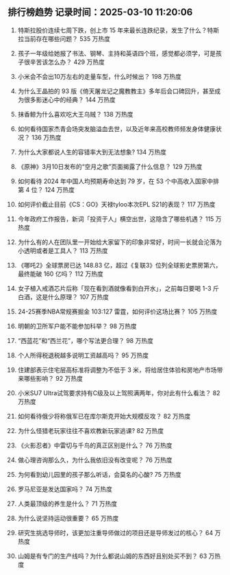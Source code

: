 
## 排行榜趋势 记录时间：2025-03-10 11:20:06
  
  1. 特斯拉股价连续七周下跌，创上市 15 年来最长连跌纪录，发生了什么？特斯拉当前存在哪些问题？ 535 万热度
    
  2. 孩子一年级给她报了书法、钢琴、主持和英语四个班，感觉都必须学，可是孩子很辛苦该怎么办？ 429 万热度
    
  3. 小米会不会出10万左右的走量车型，什么时候出？ 198 万热度
    
  4. 为什么王晶拍的 93 版《倚天屠龙记之魔教教主》多年后会口碑回升，甚至成为很多影迷心中的经典？ 144 万热度
    
  5. 抹香鲸为什么喜欢吃大王乌贼？ 138 万热度
    
  6. 如何看待国家杰青会场突发脑溢血去世，以及近年来高校教师频发身体健康状况？ 136 万热度
    
  7. 为什么大家都说人生的容错率大到无法想象? 134 万热度
    
  8. 《原神》3月10日发布的“空月之歌”页面揭露了什么信息？ 129 万热度
    
  9. 如何看待 2024 年中国人均预期寿命达到 79 岁，在 53 个中高收入国家中排第 4 位？ 124 万热度
    
  10. 如何评价截止目前《CS：GO》天禄tyloo本次EPL S21的表现？ 117 万热度
    
  11. 今年政府工作报告，新词「投资于人」横空出世，这隐含了哪些机遇？ 115 万热度
    
  12. 为什么有的人在团队里一开始给大家留下的印象非常好，时间一长就会沦落为小透明或者是工具人？ 113 万热度
    
  13. 《哪吒2》全球票房已达 148.83 亿，超过《复联3》位列全球影史票房第六，最终能破 160 亿吗？ 112 万热度
    
  14. 女子植入戒酒芯片后称「现在看到酒就像看到白开水」，之前每日要喝 1-3 斤白酒，这是什么原理？ 107 万热度
    
  15. 24-25赛季NBA常规赛掘金 103:127 雷霆，如何评价这场比赛？ 105 万热度
    
  16. 明朝的卫所军户能不能参加科举？ 98 万热度
    
  17. “西蓝花”和“西兰花”，哪个写法更合理？ 98 万热度
    
  18. 个人所得税退税越多说明工资越高吗？ 95 万热度
    
  19. 住建部表示住宅层高标准将调整为不低于 3 米，将给居住体验和房地产市场带来哪些影响？ 92 万热度
    
  20. 小米SU7 Ultra试驾要求持有C级及以上驾照满两年，你对此有什么看法？ 82 万热度
    
  21. 如何看待俄少将称俄军已在库尔斯克开始大规模反攻？ 82 万热度
    
  22. 为什么怪猎老玩家往往不喜欢教新玩家逃课? 82 万热度
    
  23. 《火影忍者》中雷切与千鸟的真正区别是什么？ 76 万热度
    
  24. 做心理咨询那么久，为什么我依旧没有改变呢？ 76 万热度
    
  25. 为何看到幼儿园里的孩子那么听话，会莫名的心酸? 75 万热度
    
  26. 罗马尼亚是发达国家吗？ 74 万热度
    
  27. 人类最顶级的养生是什么？ 71 万热度
    
  28. 为什么说坚持运动很重要？ 65 万热度
    
  29. 研究生挑选导师时，该更加注重导师做过的项目还是导师发过的核心？ 64 万热度
    
  30. 山姆是有专门的生产线吗？为什么都说山姆的东西好且别处买不到？ 63 万热度
    